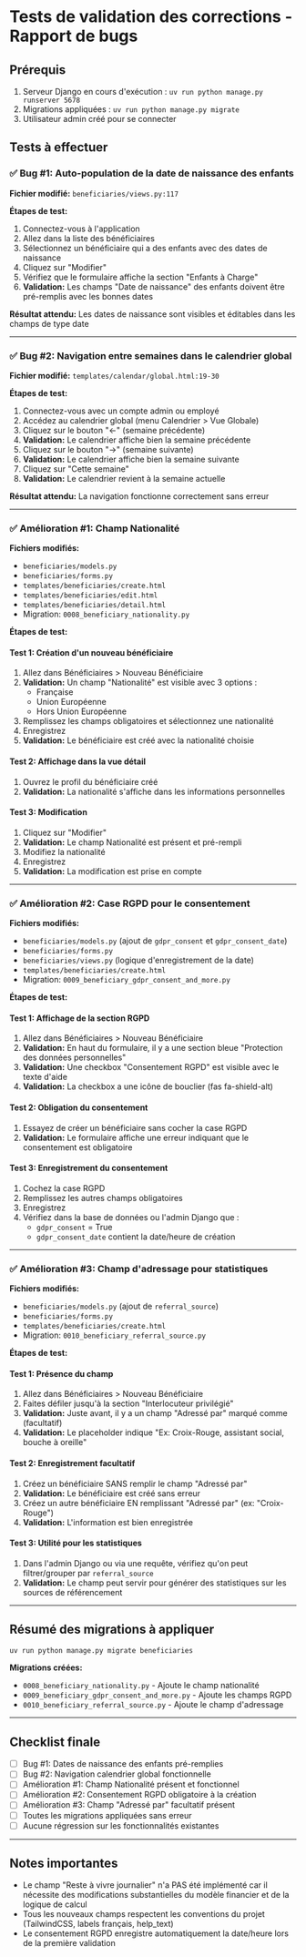 # Tests de validation des corrections - Rapport de bugs

## Prérequis
1. Serveur Django en cours d'exécution : `uv run python manage.py runserver 5678`
2. Migrations appliquées : `uv run python manage.py migrate`
3. Utilisateur admin créé pour se connecter

## Tests à effectuer

### ✅ Bug #1: Auto-population de la date de naissance des enfants

**Fichier modifié:** `beneficiaries/views.py:117`

**Étapes de test:**
1. Connectez-vous à l'application
2. Allez dans la liste des bénéficiaires
3. Sélectionnez un bénéficiaire qui a des enfants avec des dates de naissance
4. Cliquez sur "Modifier"
5. Vérifiez que le formulaire affiche la section "Enfants à Charge"
6. **Validation:** Les champs "Date de naissance" des enfants doivent être pré-remplis avec les bonnes dates

**Résultat attendu:** Les dates de naissance sont visibles et éditables dans les champs de type date

---

### ✅ Bug #2: Navigation entre semaines dans le calendrier global

**Fichier modifié:** `templates/calendar/global.html:19-30`

**Étapes de test:**
1. Connectez-vous avec un compte admin ou employé
2. Accédez au calendrier global (menu Calendrier > Vue Globale)
3. Cliquez sur le bouton "←" (semaine précédente)
4. **Validation:** Le calendrier affiche bien la semaine précédente
5. Cliquez sur le bouton "→" (semaine suivante)
6. **Validation:** Le calendrier affiche bien la semaine suivante
7. Cliquez sur "Cette semaine"
8. **Validation:** Le calendrier revient à la semaine actuelle

**Résultat attendu:** La navigation fonctionne correctement sans erreur

---

### ✅ Amélioration #1: Champ Nationalité

**Fichiers modifiés:**
- `beneficiaries/models.py`
- `beneficiaries/forms.py`
- `templates/beneficiaries/create.html`
- `templates/beneficiaries/edit.html`
- `templates/beneficiaries/detail.html`
- Migration: `0008_beneficiary_nationality.py`

**Étapes de test:**

#### Test 1: Création d'un nouveau bénéficiaire
1. Allez dans Bénéficiaires > Nouveau Bénéficiaire
2. **Validation:** Un champ "Nationalité" est visible avec 3 options :
   - Française
   - Union Européenne
   - Hors Union Européenne
3. Remplissez les champs obligatoires et sélectionnez une nationalité
4. Enregistrez
5. **Validation:** Le bénéficiaire est créé avec la nationalité choisie

#### Test 2: Affichage dans la vue détail
1. Ouvrez le profil du bénéficiaire créé
2. **Validation:** La nationalité s'affiche dans les informations personnelles

#### Test 3: Modification
1. Cliquez sur "Modifier"
2. **Validation:** Le champ Nationalité est présent et pré-rempli
3. Modifiez la nationalité
4. Enregistrez
5. **Validation:** La modification est prise en compte

---

### ✅ Amélioration #2: Case RGPD pour le consentement

**Fichiers modifiés:**
- `beneficiaries/models.py` (ajout de `gdpr_consent` et `gdpr_consent_date`)
- `beneficiaries/forms.py`
- `beneficiaries/views.py` (logique d'enregistrement de la date)
- `templates/beneficiaries/create.html`
- Migration: `0009_beneficiary_gdpr_consent_and_more.py`

**Étapes de test:**

#### Test 1: Affichage de la section RGPD
1. Allez dans Bénéficiaires > Nouveau Bénéficiaire
2. **Validation:** En haut du formulaire, il y a une section bleue "Protection des données personnelles"
3. **Validation:** Une checkbox "Consentement RGPD" est visible avec le texte d'aide
4. **Validation:** La checkbox a une icône de bouclier (fas fa-shield-alt)

#### Test 2: Obligation du consentement
1. Essayez de créer un bénéficiaire sans cocher la case RGPD
2. **Validation:** Le formulaire affiche une erreur indiquant que le consentement est obligatoire

#### Test 3: Enregistrement du consentement
1. Cochez la case RGPD
2. Remplissez les autres champs obligatoires
3. Enregistrez
4. Vérifiez dans la base de données ou l'admin Django que :
   - `gdpr_consent` = True
   - `gdpr_consent_date` contient la date/heure de création

---

### ✅ Amélioration #3: Champ d'adressage pour statistiques

**Fichiers modifiés:**
- `beneficiaries/models.py` (ajout de `referral_source`)
- `beneficiaries/forms.py`
- `templates/beneficiaries/create.html`
- Migration: `0010_beneficiary_referral_source.py`

**Étapes de test:**

#### Test 1: Présence du champ
1. Allez dans Bénéficiaires > Nouveau Bénéficiaire
2. Faites défiler jusqu'à la section "Interlocuteur privilégié"
3. **Validation:** Juste avant, il y a un champ "Adressé par" marqué comme (facultatif)
4. **Validation:** Le placeholder indique "Ex: Croix-Rouge, assistant social, bouche à oreille"

#### Test 2: Enregistrement facultatif
1. Créez un bénéficiaire SANS remplir le champ "Adressé par"
2. **Validation:** Le bénéficiaire est créé sans erreur
3. Créez un autre bénéficiaire EN remplissant "Adressé par" (ex: "Croix-Rouge")
4. **Validation:** L'information est bien enregistrée

#### Test 3: Utilité pour les statistiques
1. Dans l'admin Django ou via une requête, vérifiez qu'on peut filtrer/grouper par `referral_source`
2. **Validation:** Le champ peut servir pour générer des statistiques sur les sources de référencement

---

## Résumé des migrations à appliquer

```bash
uv run python manage.py migrate beneficiaries
```

**Migrations créées:**
- `0008_beneficiary_nationality.py` - Ajoute le champ nationalité
- `0009_beneficiary_gdpr_consent_and_more.py` - Ajoute les champs RGPD
- `0010_beneficiary_referral_source.py` - Ajoute le champ d'adressage

---

## Checklist finale

- [ ] Bug #1: Dates de naissance des enfants pré-remplies
- [ ] Bug #2: Navigation calendrier global fonctionnelle
- [ ] Amélioration #1: Champ Nationalité présent et fonctionnel
- [ ] Amélioration #2: Consentement RGPD obligatoire à la création
- [ ] Amélioration #3: Champ "Adressé par" facultatif présent
- [ ] Toutes les migrations appliquées sans erreur
- [ ] Aucune régression sur les fonctionnalités existantes

---

## Notes importantes

- Le champ "Reste à vivre journalier" n'a PAS été implémenté car il nécessite des modifications substantielles du modèle financier et de la logique de calcul
- Tous les nouveaux champs respectent les conventions du projet (TailwindCSS, labels français, help_text)
- Le consentement RGPD enregistre automatiquement la date/heure lors de la première validation
